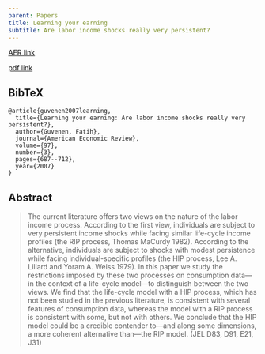 ```yaml
---
parent: Papers
title: Learning your earning
subtitle: Are labor income shocks really very persistent?
---
```


[AER link](https://www.aeaweb.org/articles?id=10.1257/aer.97.3.687)

[pdf link](https://pubs.aeaweb.org/doi/pdfplus/10.1257/aer.97.3.687)

## BibTeX
```
@article{guvenen2007learning,
  title={Learning your earning: Are labor income shocks really very persistent?},
  author={Guvenen, Fatih},
  journal={American Economic Review},
  volume={97},
  number={3},
  pages={687--712},
  year={2007}
}
```

## Abstract

> The current literature offers two views on the nature of the labor income process. According to the first view, individuals are subject to very persistent income shocks while facing similar life-cycle income profiles (the RIP process, Thomas MaCurdy 1982). According to the alternative, individuals are subject to shocks with modest persistence while facing individual-specific profiles (the HIP process, Lee A. Lillard and Yoram A. Weiss 1979). In this paper we study the restrictions imposed by these two processes on consumption data—in the context of a life-cycle model—to distinguish between the two views. We find that the life-cycle model with a HIP process, which has not been studied in the previous literature, is consistent with several features of consumption data, whereas the model with a RIP process is consistent with some, but not with others. We conclude that the HIP model could be a credible contender to—and along some dimensions, a more coherent alternative than—the RIP model. (JEL D83, D91, E21, J31)


